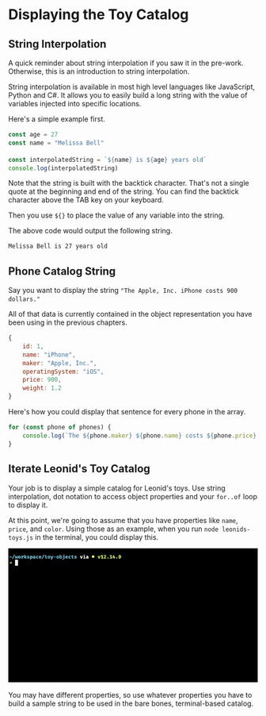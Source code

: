 # Displaying the Toy Catalog

## String Interpolation

A quick reminder about string interpolation if you saw it in the pre-work. Otherwise, this is an introduction to string interpolation.

String interpolation is available in most high level languages like JavaScript, Python and C#. It allows you to easily build a long string with the value of variables injected into specific locations.

Here's a simple example first.

```js
const age = 27
const name = "Melissa Bell"

const interpolatedString = `${name} is ${age} years old`
console.log(interpolatedString)
```


Note that the string is built with the backtick character. That's not a single quote at the beginning and end of the string. You can find the backtick character above the TAB key on your keyboard.

Then you use `${}` to place the value of any variable into the string.

The above code would output the following string.

```txt
Melissa Bell is 27 years old
```

## Phone Catalog String

Say you want to display the string `"The Apple, Inc. iPhone costs 900 dollars."`

All of that data is currently contained in the object representation you have been using in the previous chapters.

```js
{
    id: 1,
    name: "iPhone",
    maker: "Apple, Inc.",
    operatingSystem: "iOS",
    price: 900,
    weight: 1.2
}
```

Here's how you could display that sentence for every phone in the array.

```js
for (const phone of phones) {
    console.log(`The ${phone.maker} ${phone.name} costs ${phone.price} dollars.`)
}
```


## Iterate Leonid's Toy Catalog

Your job is to display a simple catalog for Leonid's toys. Use string interpolation, dot notation to access object properties and your `for..of` loop to display it.

At this point, we're going to assume that you have properties like `name`, `price`, and `color`. Using those as an example, when you run `node leonids-toys.js` in the terminal, you could display this.

![](./images/toy-catalog.gif)

You may have different properties, so use whatever properties you have to build a sample string to be used in the bare bones, terminal-based catalog.